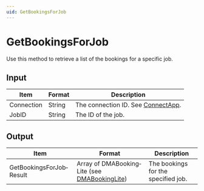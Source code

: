 ```yaml
---
uid: GetBookingsForJob
---
```


# GetBookingsForJob

Use this method to retrieve a list of the bookings for a specific job.

## Input

| Item       | Format | Description                                          |
|------------|--------|------------------------------------------------------|
| Connection | String | The connection ID. See [ConnectApp](xref:ConnectApp). |
| JobID      | String | The ID of the job.                                   |

## Output

| Item                     | Format                                                                                      | Description                         |
|--------------------------|---------------------------------------------------------------------------------------------|-------------------------------------|
| GetBookingsForJob­Result | Array of DMABooking­Lite (see [DMABookingLite](xref:DMABookingLite)) | The bookings for the specified job. |
